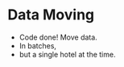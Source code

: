 # Data Moving

<!-- %% svg-grid: none -->
<!-- %% li-hides: 2    -->

* Code done! Move data.
* In batches,
* but a single hotel at the time.

